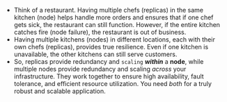 - Think of a restaurant. Having multiple chefs (replicas) in the same kitchen (node) helps handle more orders and ensures that if one chef gets sick, the restaurant can still function. However, if the entire kitchen catches fire (node failure), the restaurant is out of business.
- Having multiple kitchens (nodes) in different locations, each with their own chefs (replicas), provides true resilience. Even if one kitchen is unavailable, the other kitchens can still serve customers.
- So, replicas provide redundancy and `scaling` ***within*** a **node**, while multiple nodes provide redundancy and scaling *across* your infrastructure. They work together to ensure high availability, fault tolerance, and efficient resource utilization. You need *both* for a truly robust and scalable application.